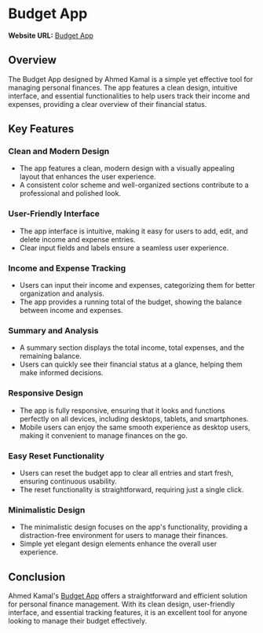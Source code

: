 # Budget App

**Website URL:** [Budget App](https://ahmedkamal14.github.io/Budget-App/)

## Overview
The Budget App designed by Ahmed Kamal is a simple yet effective tool for managing personal finances. The app features a clean design, intuitive interface, and essential functionalities to help users track their income and expenses, providing a clear overview of their financial status.

## Key Features

### Clean and Modern Design
- The app features a clean, modern design with a visually appealing layout that enhances the user experience.
- A consistent color scheme and well-organized sections contribute to a professional and polished look.

### User-Friendly Interface
- The app interface is intuitive, making it easy for users to add, edit, and delete income and expense entries.
- Clear input fields and labels ensure a seamless user experience.

### Income and Expense Tracking
- Users can input their income and expenses, categorizing them for better organization and analysis.
- The app provides a running total of the budget, showing the balance between income and expenses.

### Summary and Analysis
- A summary section displays the total income, total expenses, and the remaining balance.
- Users can quickly see their financial status at a glance, helping them make informed decisions.

### Responsive Design
- The app is fully responsive, ensuring that it looks and functions perfectly on all devices, including desktops, tablets, and smartphones.
- Mobile users can enjoy the same smooth experience as desktop users, making it convenient to manage finances on the go.

### Easy Reset Functionality
- Users can reset the budget app to clear all entries and start fresh, ensuring continuous usability.
- The reset functionality is straightforward, requiring just a single click.

### Minimalistic Design
- The minimalistic design focuses on the app's functionality, providing a distraction-free environment for users to manage their finances.
- Simple yet elegant design elements enhance the overall user experience.

## Conclusion
Ahmed Kamal's [Budget App](https://ahmedkamal14.github.io/Budget-App/) offers a straightforward and efficient solution for personal finance management. With its clean design, user-friendly interface, and essential tracking features, it is an excellent tool for anyone looking to manage their budget effectively.
